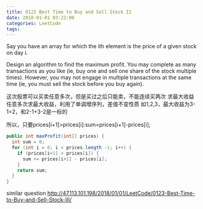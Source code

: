```yaml
---
title: 0122 Best Time to Buy and Sell Stock II
date: 2018-01-01 03:22:00
categories: LeetCode
tags:
---
```



Say you have an array for which the ith element is the price of a given stock on day i.

Design an algorithm to find the maximum profit. You may complete as many transactions as you like (ie, buy one and sell one share of the stock multiple times). However, you may not engage in multiple transactions at the same time (ie, you must sell the stock before you buy again).


这次股票可以买卖任意多次，但是买过之后只能卖，不能连续买两次 求最大收益
任意多次求最大收益，利用了单调增序列，差值不变性质
如1,2,3，最大收益为3-1=2，和2-1+3-2是一标的

所以，只要prices[i+1]>prices[i]:sum=prices[i+1]-prices[i];

```java
public int maxProfit(int[] prices) {
  int sum = 0;
  for (int i = 0; i < prices.length -1; i++) {
    if (prices[i+1] > prices[i]) {
      sum += prices[i+1] - prices[i];
    }
    return sum;
  }
}
```
similar question
http://47.113.101.198/2018/01/01/LeetCode/0123-Best-Time-to-Buy-and-Sell-Stock-III/
